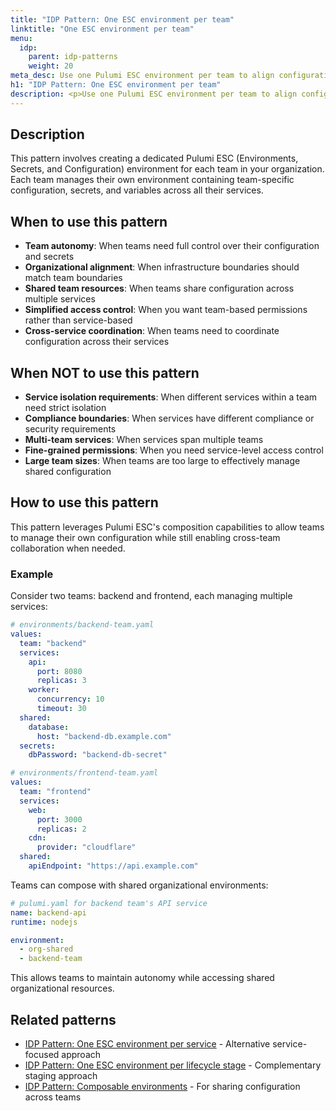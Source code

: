 ```yaml
---
title: "IDP Pattern: One ESC environment per team"
linktitle: "One ESC environment per team"
menu:
  idp:
    parent: idp-patterns
    weight: 20
meta_desc: Use one Pulumi ESC environment per team to align configuration management with organizational structure in your Pulumi IDP implementation
h1: "IDP Pattern: One ESC environment per team"
description: <p>Use one Pulumi ESC environment per team to align configuration management with organizational structure in your Pulumi IDP implementation.</p>
---
```


## Description

This pattern involves creating a dedicated Pulumi ESC (Environments, Secrets, and Configuration) environment for each team in your organization. Each team manages their own environment containing team-specific configuration, secrets, and variables across all their services.

## When to use this pattern

- **Team autonomy**: When teams need full control over their configuration and secrets
- **Organizational alignment**: When infrastructure boundaries should match team boundaries
- **Shared team resources**: When teams share configuration across multiple services
- **Simplified access control**: When you want team-based permissions rather than service-based
- **Cross-service coordination**: When teams need to coordinate configuration across their services

## When NOT to use this pattern

- **Service isolation requirements**: When different services within a team need strict isolation
- **Compliance boundaries**: When services have different compliance or security requirements
- **Multi-team services**: When services span multiple teams
- **Fine-grained permissions**: When you need service-level access control
- **Large team sizes**: When teams are too large to effectively manage shared configuration

## How to use this pattern

This pattern leverages Pulumi ESC's composition capabilities to allow teams to manage their own configuration while still enabling cross-team collaboration when needed.

### Example

Consider two teams: backend and frontend, each managing multiple services:

```yaml
# environments/backend-team.yaml
values:
  team: "backend"
  services:
    api:
      port: 8080
      replicas: 3
    worker:
      concurrency: 10
      timeout: 30
  shared:
    database:
      host: "backend-db.example.com"
  secrets:
    dbPassword: "backend-db-secret"
```

```yaml
# environments/frontend-team.yaml
values:
  team: "frontend"
  services:
    web:
      port: 3000
      replicas: 2
    cdn:
      provider: "cloudflare"
  shared:
    apiEndpoint: "https://api.example.com"
```

Teams can compose with shared organizational environments:

```yaml
# pulumi.yaml for backend team's API service
name: backend-api
runtime: nodejs

environment:
  - org-shared
  - backend-team
```

This allows teams to maintain autonomy while accessing shared organizational resources.

## Related patterns

- [IDP Pattern: One ESC environment per service](/docs/idp/well-architected/patterns/one-esc-environment-per-service) - Alternative service-focused approach
- [IDP Pattern: One ESC environment per lifecycle stage](/docs/idp/well-architected/patterns/one-esc-environment-per-lifecycle-stage) - Complementary staging approach
- [IDP Pattern: Composable environments](/docs/idp/well-architected/patterns/composable-environments) - For sharing configuration across teams

